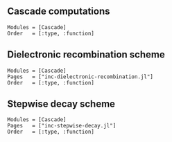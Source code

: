 
##  Cascade computations
```@autodocs
Modules = [Cascade]
Order   = [:type, :function]
```

## Dielectronic recombination scheme
```@autodocs  ; canonical=false
Modules = [Cascade]
Pages   = ["inc-dielectronic-recombination.jl"]
Order   = [:type, :function]
```

## Stepwise decay scheme
```@autodocs  ; canonical=false
Modules = [Cascade]
Pages   = ["inc-stepwise-decay.jl"]
Order   = [:type, :function]
```


